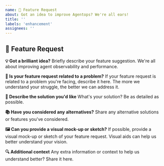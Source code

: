 ```yaml
---
name: 🚀 Feature Request
about: Got an idea to improve Agentops? We're all ears!
title: ''
labels: 'enhancement'
assignees: ''
---
```


## 🚀 Feature Request

**💡 Got a brilliant idea?**
Briefly describe your feature suggestion. We're all about improving agent observability and performance.

**🤔 Is your feature request related to a problem?**
If your feature request is related to a problem you're facing, describe it here. The more we understand your struggle, the better we can address it.

**🎉 Describe the solution you'd like**
What's your solution? Be as detailed as possible.

**📚 Have you considered any alternatives?**
Share any alternative solutions or features you've considered.

**🖼️ Can you provide a visual mock-up or sketch?**
If possible, provide a visual mock-up or sketch of your feature request. Visual aids can help us better understand your vision.

**🔍 Additional context**
Any extra information or context to help us understand better? Share it here.
